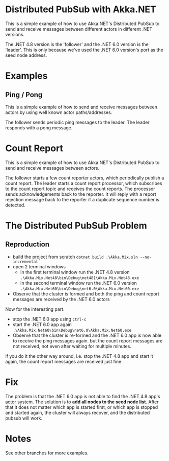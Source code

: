 # Distributed PubSub with Akka.NET

This is a simple example of how to use Akka.NET's Distributed PubSub to send and receive messages between different actors in different .NET versions.

The .NET 4.8 version is the 'follower' and the .NET 6.0 version is the 'leader'.
This is only because we've used the .NET 6.0 version's port as the seed node address.

# Examples
## Ping / Pong

This is a simple example of how to send and receive messages between actors by using well known actor paths/addresses.

The follower sends periodic ping messages to the leader.
The leader responds with a pong message.    


# Count Report

This is a simple example of how to use Akka.NET's Distributed PubSub to send and receive messages between actors.

The follower starts a few count reporter actors, which periodically publish a count report.
The leader starts a count report processor, which subscribes to the count report topic and receives the count reports.
The processor sends acknowledgements back to the reporter. It will reply with a report rejection message back to the reporter if a duplicate sequence number is detected.

# The Distributed PubSub Problem

## Reproduction

* build the project from scratch `dotnet build .\Akka.Mix.sln --no-incremental`
* open 2 terminal windows
  * in the first terminal window run the .NET 4.8 version `.\Akka.Mix.Net48\bin\Debug\net481\Akka.Mix.Net48.exe`
  * in the second terminal window run the .NET 6.0 version `.\Akka.Mix.Net60\bin\Debug\net6.0\Akka.Mix.Net60.exe`   
* Observe that the cluster is formed and both the ping and count report messages are received by the .NET 6.0 actors

Now for the interesting part.

* stop the .NET 6.0 app using `ctrl-c`
* start the .NET 6.0 app again `.\Akka.Mix.Net60\bin\Debug\net6.0\Akka.Mix.Net60.exe`
* Observe that the cluster is re-formed and the .NET 6.0 app is now able to receive the ping messages again. but the count report messages are not received, not even after waiting for multiple minutes.

if you do it the other way around, i.e. stop the .NET 4.8 app and start it again, the count report messages are received just fine.


# Fix

The problem is that the .NET 6.0 app is not able to find the .NET 4.8 app's actor system.
The solution is to **add all nodes to the seed node list**.
After that it does not matter which app is started first, or which app is stopped and started again,
the cluster will always recover, and the distributed pubsub will work.

# Notes

See other branches for more examples. 
